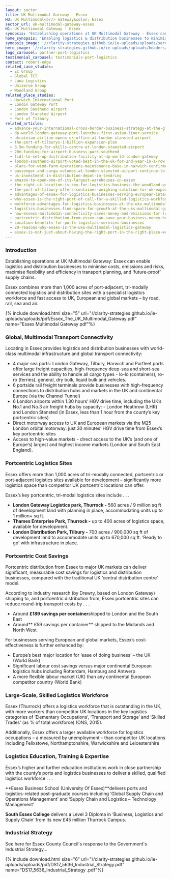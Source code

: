 ```yaml
---
layout: sector
title: UK Multimodal Gateway - Essex
H3: UK Multimodal<br/> Gateway&colon; Essex
sector_url: uk-multimodal-gateway-essex
H1: UK Multimodal Gateway - Essex
synopsis: 'Establishing operations at UK Multimodal Gateway - Essex can enable logistics and distribution businesses to minimise costs, emissions and risks, maximise flexibility and efficiency in transport planning, and ‘future-proof’ their supply chains.'
home_synopsis: 'Enabling logistics & distribution businesses to minimise costs, emissions & risks, maximise efficiency in transport planning, & ‘future-proof’ supply chains'
synopsis_image: '//clarity-strategies.github.io/ie-uploads/uploads/services/Ports_Synopsis_555x300.jpg'
hero_image: '//clarity-strategies.github.io/ie-uploads/uploads/headers/Ports_Hero_Overlay_1980x600.jpg'
logo_carousel: partner-port-logistics
testimonial_carousel: testimonials-port-logistics
contact: robert-edge
related_case_studies:
  - EC Group
  - Global TCT
  - Luna Logistics
  - Uniserve Group
  - Woodland Group
related_place_studies: 
  - Harwich International Port
  - London Gateway Port
  - London Southend Airport
  - London Stansted Airport
  - Port of Tilbury
related_articles:
  - advance-your-international-cross-border-business-strategy-at-the-global-exp
  - dp-world-london-gateway-port-launches-first-asian-liner-service
  - ukrainian-airline-opens-uk-office-at-london-stansted-airport
  - the-port-of-tilburys-1-billion-expansion-plan
  - 3.5m-funding-for-skills-centre-at-london-stansted-airport
  - 20m-funding-for-airport-business-park-southend
  - lidl-to-set-up-distribution-facility-at-dp-world-london-gateway
  - london-southend-airport-voted-best-in-the-uk-for-2nd-year-in-a-row
  - plans-for-wind-farm-operations-maintenance-base-in-harwich-confirmed
  - passenger-and-cargo-volumes-at-london-stansted-airport-continue-to-grow
  - us-investment-in-distribution-depot-in-tendring
  - amazon-to-open-one-of-its-largest-warehouses-in-essex
  - the-right-uk-location-is-key-for-logistics-business-the-woodland-group
  - the-port-of-tilbury-offers-container-weighing-solution-for-uk-exporters
  - advantages-of-essex-for-logistics-businesses-serving-european-international
  - why-essex-is-the-right-port-of-call-for-a-skilled-logistics-workforce
  - workforce-advantages-for-logistics-businesses-at-the-uks-multimodal-gateway
  - logistics-businesses-find-space-for-growth-at-the-uks-multimodal-gateway
  - how-essexs-multimodal-connectivity-saves-money-and-emissions-for-logistics
  - portcentric-distribution-from-essex-can-save-your-business-money-heres-why
  - Location-benefits-for-ports-logistics-services-businesses
  - 20-reasons-why-essex-is-the-uks-multimodal-logistics-gateway
  - essex-is-not-just-about-having-the-right-port-in-the-right-place-we-have-expertise-too
---
```



### Introduction

Establishing operations at UK Multimodal Gateway: Essex can enable logistics and distribution businesses to minimise costs, emissions and risks, maximise flexibility and efficiency in transport planning, and ‘future-proof’ supply chains.

Essex combines more than 1,000 acres of port-adjacent, tri-modally connected logistics and distribution sites with a specialist logistics workforce and fast access to UK, European and global markets – by road, rail, sea and air.

{% include download.html size="5" url="//clarity-strategies.github.io/ie-uploads/uploads/pdf/Essex_The_UK_Multimodal_Gateway.pdf" name="Essex Multimodal Gateway pdf"%}

### Global, Multimodal Transport Connectivity

Locating in Essex provides logistics and distribution businesses with world-class multimodal infrastructure and global transport connectivity:

* 4 major sea ports: London Gateway, Tilbury, Harwich and Purfleet ports offer large freight capacities, high-frequency deep-sea and short-sea services and the ability to handle all cargo types - lo-lo (containers), ro-ro (ferries), general, dry bulk, liquid bulk and vehicles.
* 6 portside rail freight terminals provide businesses with high-frequency connections to distribution hubs and markets in the UK and continental Europe (via the Channel Tunnel)
* 6 London airports within 1.30 hours’ HGV drive time, including the UK’s No.1 and No.3 air freight hubs by capacity: - London Heathrow (LHR) and London Stansted (in Essex, less than 1 hour from the county’s key portcentric sites)
* Direct motorway access to UK and European markets via the M25 London orbital motorway: just 30 minutes’ HGV drive time from Essex’s key portcentric sites&nbsp;
* Access to high-value markets - direct access to the UK’s (and one of Europe’s) largest and highest income markets (London and South East England).

### Portcentric Logistics Sites

Essex offers more than 1,000 acres of tri-modally connected, portcentric or port-adjacent logistics sites available for development – significantly more logistics space than competitor UK portcentric locations can offer.

Essex’s key portcentric, tri-modal logistics sites include . . .

* **London Gateway Logistics park, Thurrock -** 560 acres / 9 million sq ft of development land with planning in place, accommodating units up to 1 million+ sq ft.
* **Thames Enterprise Park, Thurrock -** up to 400 acres of logistics space, available for development.
* **London Distribution Park, Tilbury -** 700 acres / 900,000 sq ft of development land to accommodate units up to 670,000 sq ft. ‘Ready to go’ with infrastructure in place.

### Portcentric Cost Savings

Portcentric distribution from Essex to major UK markets can deliver significant, measurable cost savings for logistics and distribution businesses, compared with the traditional UK ‘central distribution centre’ model.

According to industry research (by Drewry, based on London Gateway) shipping to, and portcentric distribution from, Essex portcentric sites can reduce round-trip transport costs by . . .

* Around **£189 savings per container**shipped to London and the South East
* Around** £59 savings per container** shipped to the Midlands and North West

For businesses serving European and global markets, Essex’s cost-effectiveness is further enhanced by:

* Europe’s best major location for ‘ease of doing business’ – the UK (World Bank)
* Significant labour cost savings versus major continental European logistics hubs including Rotterdam, Hamburg and Antwerp
* A more flexible labour market (UK) than any continental European competitor country (World Bank)

### Large-Scale, Skilled Logistics Workforce

Essex (Thurrock) offers a logistics workforce that is outstanding in the UK, with more workers than competitor UK locations in the key logistics categories of ‘Elementary Occupations’, ‘Transport and Storage’ and ‘Skilled Trades’ (as % of total workforce) (ONS, 2015).

Additionally, Essex offers a larger available workforce for logistics occupations – a measured by unemployment – than competitor UK locations including Felixstowe, Northamptonshire, Warwickshire and Leicestershire

### Logistics Education, Training & Expertise

Essex’s higher and further education institutions work in close partnership with the county’s ports and logistics businesses to deliver a skilled, qualified logistics workforce . . .

**Essex Business School (University Of Essex)**delivers ports and logistics-related post-graduate courses including ‘Global Supply Chain and Operations Management’ and ‘Supply Chain and Logistics – Technology Management’

**South Essex College** delivers a Level 3 Diploma in ‘Business, Logistics and Supply Chain’ from its new £45 million Thurrock Campus.

### Industrial Strategy

See here for Essex County Council's response to the Government's Industrial Strategy...

{% include download.html size="6" url="//clarity-strategies.github.io/ie-uploads/uploads/pdf/DS17_5636_Industrial_Strategy.pdf" name="DS17_5636_Industrial_Strategy .pdf"%}